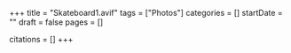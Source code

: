 +++
title = "Skateboard1.avif"
tags = ["Photos"]
categories = []
startDate = ""
draft = false
pages = []

citations = []
+++
